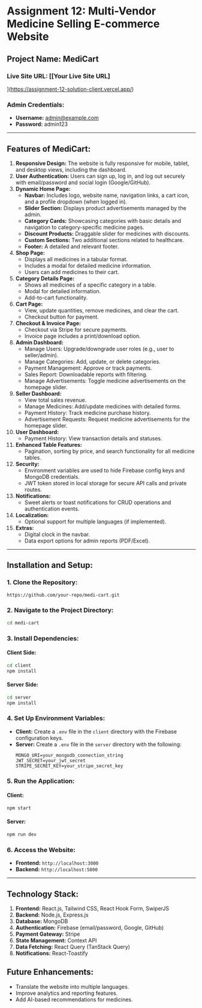 # Assignment 12: Multi-Vendor Medicine Selling E-commerce Website

## Project Name: **MediCart**

### **Live Site URL:** [[Your Live Site URL]
](https://assignment-12-solution-client.vercel.app/)
### **Admin Credentials:**
- **Username:** admin@example.com
- **Password:** admin123

---

## **Features of MediCart:**

1. **Responsive Design:** The website is fully responsive for mobile, tablet, and desktop views, including the dashboard.
2. **User Authentication:** Users can sign up, log in, and log out securely with email/password and social login (Google/GitHub).
3. **Dynamic Home Page:**
   - **Navbar:** Includes logo, website name, navigation links, a cart icon, and a profile dropdown (when logged in).
   - **Slider Section:** Displays product advertisements managed by the admin.
   - **Category Cards:** Showcasing categories with basic details and navigation to category-specific medicine pages.
   - **Discount Products:** Draggable slider for medicines with discounts.
   - **Custom Sections:** Two additional sections related to healthcare.
   - **Footer:** A detailed and relevant footer.
4. **Shop Page:**
   - Displays all medicines in a tabular format.
   - Includes a modal for detailed medicine information.
   - Users can add medicines to their cart.
5. **Category Details Page:**
   - Shows all medicines of a specific category in a table.
   - Modal for detailed information.
   - Add-to-cart functionality.
6. **Cart Page:**
   - View, update quantities, remove medicines, and clear the cart.
   - Checkout button for payment.
7. **Checkout & Invoice Page:**
   - Checkout via Stripe for secure payments.
   - Invoice page includes a print/download option.
8. **Admin Dashboard:**
   - Manage Users: Upgrade/downgrade user roles (e.g., user to seller/admin).
   - Manage Categories: Add, update, or delete categories.
   - Payment Management: Approve or track payments.
   - Sales Report: Downloadable reports with filtering.
   - Manage Advertisements: Toggle medicine advertisements on the homepage slider.
9. **Seller Dashboard:**
   - View total sales revenue.
   - Manage Medicines: Add/update medicines with detailed forms.
   - Payment History: Track medicine purchase history.
   - Advertisement Requests: Request medicine advertisements for the homepage slider.
10. **User Dashboard:**
    - Payment History: View transaction details and statuses.
11. **Enhanced Table Features:**
    - Pagination, sorting by price, and search functionality for all medicine tables.
12. **Security:**
    - Environment variables are used to hide Firebase config keys and MongoDB credentials.
    - JWT token stored in local storage for secure API calls and private routes.
13. **Notifications:**
    - Sweet alerts or toast notifications for CRUD operations and authentication events.
14. **Localization:**
    - Optional support for multiple languages (if implemented).
15. **Extras:**
    - Digital clock in the navbar.
    - Data export options for admin reports (PDF/Excel).

---

## **Installation and Setup:**

### 1. **Clone the Repository:**
```bash
https://github.com/your-repo/medi-cart.git
```

### 2. **Navigate to the Project Directory:**
```bash
cd medi-cart
```

### 3. **Install Dependencies:**
#### Client Side:
```bash
cd client
npm install
```
#### Server Side:
```bash
cd server
npm install
```

### 4. **Set Up Environment Variables:**
- **Client:** Create a `.env` file in the `client` directory with the Firebase configuration keys.
- **Server:** Create a `.env` file in the `server` directory with the following:
  ```env
  MONGO_URI=your_mongodb_connection_string
  JWT_SECRET=your_jwt_secret
  STRIPE_SECRET_KEY=your_stripe_secret_key
  ```

### 5. **Run the Application:**
#### Client:
```bash
npm start
```
#### Server:
```bash
npm run dev
```

### 6. **Access the Website:**
- **Frontend:** `http://localhost:3000`
- **Backend:** `http://localhost:5000`

---

## **Technology Stack:**

1. **Frontend:** React.js, Tailwind CSS, React Hook Form, SwiperJS
2. **Backend:** Node.js, Express.js
3. **Database:** MongoDB
4. **Authentication:** Firebase (email/password, Google, GitHub)
5. **Payment Gateway:** Stripe
6. **State Management:** Context API
7. **Data Fetching:** React Query (TanStack Query)
8. **Notifications:** React-Toastify


## **Future Enhancements:**
- Translate the website into multiple languages.
- Improve analytics and reporting features.
- Add AI-based recommendations for medicines.
